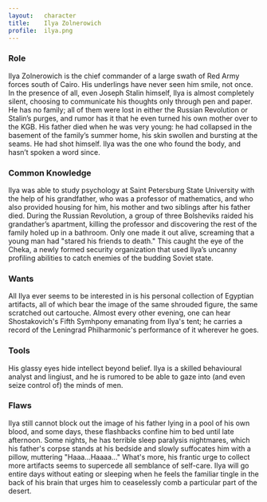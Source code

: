 ```yaml
---
layout:   character
title:    Ilya Zolnerowich
profile:  ilya.png
---
```


### Role ###
Ilya Zolnerowich is the chief commander of a large swath of Red Army forces south of Cairo.
His underlings have never seen him smile, not once.
In the presence of all, even Joseph Stalin himself, Ilya is almost completely silent,
choosing to communicate his thoughts only through pen and paper.
He has no family; all of them were lost in either the Russian Revolution or Stalin’s purges,
and rumor has it that he even turned his own mother over to the KGB.
His father died when he was very young:
he had collapsed in the basement of the family’s summer home,
his skin swollen and bursting at the seams.
He had shot himself.
Ilya was the one who found the body,
and hasn’t spoken a word since.


### Common Knowledge ###
Ilya was able to study psychology at Saint Petersburg State University with the help of his grandfather,
who was a professor of mathematics, and who also provided housing for him,
his mother and two siblings after his father died.
During the Russian Revolution, a group of three Bolsheviks raided his grandather’s apartment,
killing the professor and discovering the rest of the family holed up in a bathroom.
Only one made it out alive, screaming that a young man had
"stared his friends to death."
This caught the eye of the Cheka,
a newly formed security organization that used Ilya’s uncanny profiling abilities to catch enemies of the budding Soviet state.


### Wants ###
All Ilya ever seems to be interested in is his personal collection of Egyptian artifacts,
all of which bear the image of the same shrouded figure, the same scratched out cartouche.
Almost every other evening, one can hear Shostakovich's Fifth Symhpony emanating from Ilya's tent;
he carries a record of the Leningrad Philharmonic's performance of it wherever he goes.


### Tools ###
His glassy eyes hide intellect beyond belief.
Ilya is a skilled behavioural analyst and lingiust,
and he is rumored to be able to gaze into (and even seize control of) the minds of men.


### Flaws ###
Ilya still cannot block out the image of his father lying in a pool of his own blood,
and some days, these flashbacks confine him to bed until late afternoon.
Some nights, he has terrible sleep paralysis nightmares,
which his father's corpse stands at his bedside and slowly suffocates him with a pillow,
muttering "Haaa...Haaaa..."
What's more, his frantic urge to collect more artifacts seems to supercede all semblance of self-care.
Ilya will go entire days without eating or sleeping when he feels the familiar tingle in the back of his brain that urges him to ceaselessly comb a particular part of the desert.











